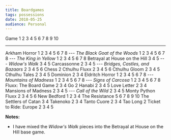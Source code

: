 ```yaml
---
title: Boardgames
tags: possessions
date: 2018-05-25
audience: Personal
---
```


Game                                  1    2    3    4    5    6    7    8    9    10
-----------------------------------  ---  ---  ---  ---  ---  ---  ---  ---  ---  ----
Arkham Horror                         1    2    3    4    5    6    7    8
--- *The Black Goat of the Woods*     1    2    3    4    5    6    7    8
--- *The King in Yellow*              1    2    3    4    5    6    7    8
Betrayal at House on the Hill                   3    4    5
--- *Widow's Walk*                              3    4    5
Carcassonne                                2    3    4    5
--- *Bridges, Castles, and Bazaars*        2    3    4    5    6
Chess                                      2
Cthulhu Fluxx                              2    3    4    5    6
Cthulhu Gloom                              2    3    4    5
Cthulhu Tales                              2    3    4    5
Dominion                                   2    3    4
Eldritch Horror                       1    2    3    4    5    6    7    8
--- *Mountains of Madness*            1    2    3    4    5    6    7    8
--- *Signs of Carcosa*                1    2    3    4    5    6    7    8
Fluxx: The Board Game                      2    3    4
Go                                         2
Hanabi                                     2    3    4    5
Love Letter                                2    3    4
Mansions of Madness                        2    3    4    5
--- *Call of the Wild*                     2    3    4    5
Monty Python Fluxx                         2    3    4    5    6
New Bedford                           1    2    3    4
The Resistance                                            5    6    7    8    9    10
The Settlers of Catan                           3    4
Takenoko                                   2    3    4
Tanto Cuore                                2    3    4
Tao Long                                   2
Ticket to Ride: Europe                     2    3    4    5

**Notes:**

- I have mixed the *Widow's Walk* pieces into the Betrayal at House on
  the Hill base game.
